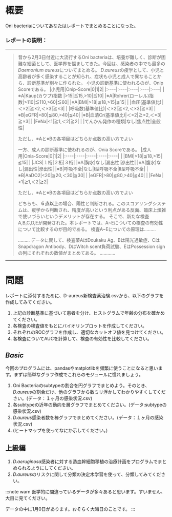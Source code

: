 # 概要
Oni bacteriaについてあなたはレポートでまとめることになった。

### レポートの説明：
---------------------------------------
> 昔から2月3日付近に大流行するOni bacteriaは、培養が難しく、診断が困難な細菌として、医学界を悩ましてきた。今回は、感染者の中でも最多の*Daemonium aureus*についてまとめる。
> *D.aureus*の疫学として、小児と高齢者が多く感染することが知られ、症状も小児と成人で異なることから、診断基準が別々に作られた。
> 小児の診断基準に使われるのが、Onip Scoreである。
> |小児用|Onip-Score|0|1|2|
> |:----|:----|:----|:----|:----|
> |※A|Kaup(カウプ)指数 |>15|≦15,>10|≦10|
> |※A|Rohrer(ローレル)指数|>110|≦110,>60|≦60|
> |※A|BMI|>18|≦18,>15|≦15|
> | |血圧(基準値比)|＜×2|≧×2,＜×3|≧×3|
> | |呼吸数(基準値比)|＜×2|≧×2,＜×3|≧×3|
> |※B|eGFR|>80|≦80,>40|≦40|
> |※B|血清Cr(基準値比)|＜×2|≧×2,＜×3|≧×3|
> | |FeNa|<1|≧1,＜2|≧2|
> | |てんかん発作の種類|なし|焦点性|全般性|
> 
> ただし、※Aと※Bの各項目はどちらか点数の高い方でよい
> 
> 一方、成人の診断基準に使われるのが、Onia Scoreである。
> |成人用|Onia-Score|0|1|2|
> |:----|:----|:----|:----|:----|
> | |BMI|>18|≦18,>15|≦15|
> | |JCS|１桁|２桁|３桁|
> |※A|胸水|なし|漏出性|滲出性|
> |※A|腹水|なし|漏出性|滲出性|
> |※B|呼吸不全|なし|I型呼吸不全|II型呼吸不全|
> |※B|AaDO2|<20|≧20,＜30|≧30|
> | |eGFR|>80|≦80,>40|≦40|
> | |FeNa|<1|≧1,＜2|≧2|
> 
> ただし、※Aと※Bの各項目はどちらか点数の高い方でよい
> 
> どちらも、**６点以上**の場合、陽性と判断される。このスコアリングシステムは、疫学から判断され、精度が高いという利点がある反面、臨床上煩雑で使いづらいというデメリットが存在する。
> そこで、新たな検査A,B,C,D,Eが開発された。本レポートでは、A\~Eについての検査の有効性について比較するのが目的である。
> 検査A\~Eについての原理は………
> 
> ………
> データに関して、検査薬AはDoukaku Ag、Bは陽光過敏症、CはSnapdragon Antibody、DはWitch scent負荷試験、EはPossession signの列にそれぞれの数値がまとめてある。
> …………
---------------------------------------

# 問題
レポートに添付するために、D-aureus新検査薬治験.csvから、以下のグラフを作成してみてください。
1. 上記の診断基準に基づいて患者を分け、ヒストグラムで年齢の分布を確かめてください。
2. 各検査の検査値をもとにバイオリンプロットを作成してください。
3. それぞれのROCグラフを作成し、適切なカットオフ値を見つけてください。
4. 各検査についてAUCを計算して、検査の有効性を比較してください。

## *Basic*
今回のプログラムには、pandasやmatplotlibを頻繁に使うことになると思います。まずは簡単なグラフ作成でこれらのモジュールに慣れましょう。
1. Oni Bacteriaのsubtypeの割合を円グラフでまとめよう。そのとき、*D.aureus*の割合だけ、他のグラフから数ミリ浮かしてわかりやすくしてください。(データ：１ヶ月の感染状況.csv)
2. 各subtypeの近年の動向を層グラフでまとめてください。(データ:subtypeの感染状況.csv)
3. *D.aureus*感染者数を棒グラフでまとめてください。(データ：１ヶ月の感染状況.csv)
4. (ヒートマップを使ってなにか示してください。)


## 上級編
1. *D.aeruginosa*感染者に対する造血幹細胞移植の治療計画をプログラムでまとめられるようにしてください。
2. *D.aureus*のリスクに関して分類の決定木学習を使って、分類してみてください。



:::note warn
医学的に間違っているデータが多々あると思います。すいません、大目に見てください。

データの中に1月0日があります。おそらく大晦日のことです。
:::

